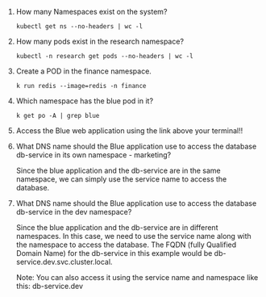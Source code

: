 1. How many Namespaces exist on the system?

    `kubectl get ns --no-headers | wc -l`

2. How many pods exist in the research namespace?

    `kubectl -n research get pods --no-headers | wc -l`

3. Create a POD in the finance namespace.

    `k run redis --image=redis -n finance`

4. Which namespace has the blue pod in it?

    `k get po -A | grep blue`

5. Access the Blue web application using the link above your terminal!!

6. What DNS name should the Blue application use to access the database db-service in its own namespace - marketing?

    Since the blue application and the db-service are in the same namespace, we can simply use the service name to access the database.

7. What DNS name should the Blue application use to access the database db-service in the dev namespace?

    Since the blue application and the db-service are in different namespaces. In this case, we need to use the service name along with the namespace to access the database. The FQDN (fully Qualified Domain Name) for the db-service in this example would be db-service.dev.svc.cluster.local.

    Note: You can also access it using the service name and namespace like this: db-service.dev

